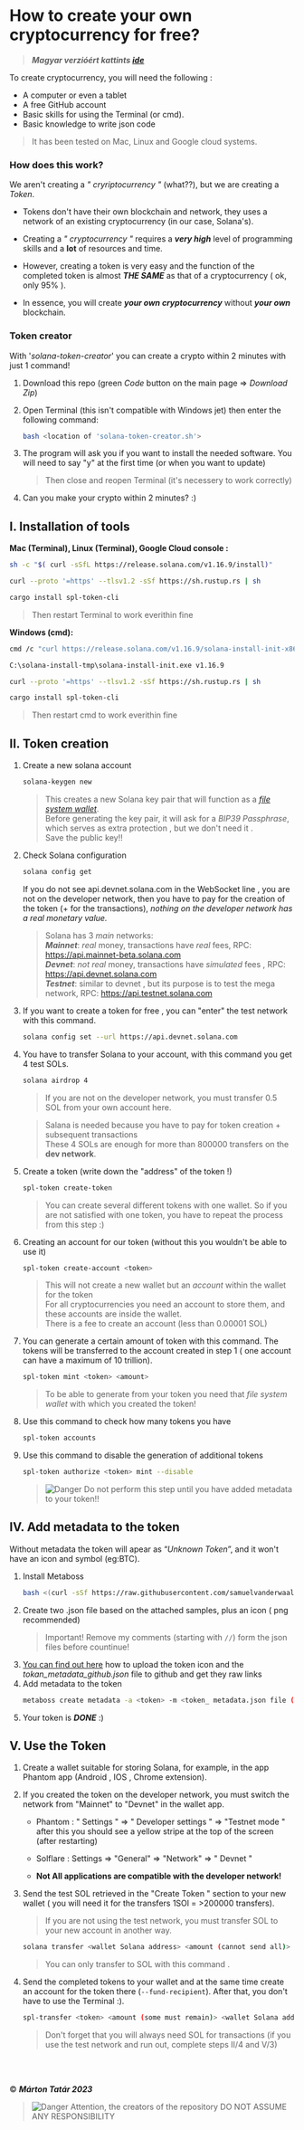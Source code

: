 # How to create your own cryptocurrency for free?

> ***Magyar verzióért kattints [ide](./README.hu.md)***

To create cryptocurrency, you will need the following :
- A computer or even a tablet
- A free GitHub account
- Basic skills for using the Terminal (or cmd).
- Basic knowledge to write json code
  
> It has been tested on Mac, Linux and Google cloud systems.

### How does this work?
We aren't creating a *" cryriptocurrency "* (what??), but we are creating a  *Token*. <br>
- Tokens don't have their own blockchain and network, they uses a network of an existing cryptocurrency (in our case, Solana's).
- Creating a *" cryptocurrency "* requires a ***very high*** level of programming skills and a **lot** of resources and time.
- However, creating a token is very easy and the function of the completed token is almost ***THE SAME*** as that of a cryptocurrency ( ok, only 95% ).

- In essence, you will create ***your own cryptocurrency*** without ***your own*** blockchain. <br>

### Token creator
With '*solana-token-creator*' you can create a crypto within 2 minutes with just 1 command!

1. Download this repo (green *Code* button on the main page => *Download Zip*)
2. Open Terminal (this isn't compatible with Windows jet) then enter the following command:
   ``` bash
   bash <location of 'solana-token-creator.sh'>
   ```
3. The program will ask you if you want to install the needed software. You will need to say "y" at the first time (or when you want to update)
   > Then close and reopen Terminal (it's necessery to work correctly)

4. Can you make your crypto within 2 minutes? :)   

## I. Installation of tools
 
**Mac (Terminal), Linux (Terminal), Google Cloud console :**
``` bash
sh -c "$( curl -sSfL https://release.solana.com/v1.16.9/install)"

curl --proto '=https' --tlsv1.2 -sSf https://sh.rustup.rs | sh

cargo install spl-token-cli
```
> Then restart Terminal to work everithin fine <br>
	
**Windows (cmd):**
``` bash
cmd /c "curl https://release.solana.com/v1.16.9/solana-install-init-x86_64-pc-windows-msvc.exe --output C:\solana-install-tmp\solana-install-init.exe --create-dirs"

C:\solana-install-tmp\solana-install-init.exe v1.16.9

curl --proto '=https' --tlsv1.2 -sSf https://sh.rustup.rs | sh

cargo install spl-token-cli
```
> Then restart cmd to work everithin fine

## II. Token creation

1. Create a new solana account
	``` bash
	solana-keygen new
	```
   
   	> This creates a new Solana key pair that will function as a [*file system wallet*]( https://docs.solana.com/wallet-guide/file-system-wallet ).<br>
  	> Before generating the key pair, it will ask for a *BIP39 Passphrase*, which serves as extra protection , but we don't need it .<br>
  	> Save the public key!!

2. Check Solana configuration
	``` bash
	solana config get
	```

	If you do not see api.devnet.solana.com in the WebSocket line , you are not on the developer network, then you have to pay for the creation of the token (+ for the transactions), *nothing on the developer network has a real monetary value.*<br>

	> Solana has 3 *main* networks:<br>
 	> ***Mainnet***: *real* money, transactions have *real* fees, RPC: https://api.mainnet-beta.solana.com <br>
 	> ***Devnet***: *not real* money, transactions have *simulated* fees , RPC: https://api.devnet.solana.com <br>
 	> ***Testnet***: similar to devnet , but its purpose is to test the mega network, RPC: https://api.testnet.solana.com <br>

4. If you want to create a token for free , you can "enter" the test network with this command.
 	```bash  
  	solana config set --url https://api.devnet.solana.com
	```
5. You have to transfer Solana to your account, with this command you get 4 test SOLs.
	```bash   
  	solana airdrop 4
	```
	> If you are not on the developer network, you must transfer 0.5 SOL from your own account here.

	> Salana is needed because you have to pay for token creation + subsequent transactions<br>
	> These 4 SOLs are enough for more than 800000 transfers on the **dev network**.

6. Create a token (write down the "address" of the token !)
	``` bash
	spl-token create-token
	```
 	> You can create several different tokens with one wallet.
  	> So if you are not satisfied with one token, you have to repeat the process from this step :)
  
7. Creating an account for our token (without this you wouldn't be able to use it)
	``` bash  
	spl-token create-account <token>
	```
 	> This will not create a new wallet but an *account* within the wallet for the token <br>
  	> For all cryptocurrencies you need an account to store them, and these accounts are inside the wallet. <br>
  	> There is a fee to create an account (less than 0.00001 SOL) <br>
  
8. You can generate a certain amount of token with this command. The tokens will be transferred to the account created in step 1 ( one account can have a maximum of 10 trillion).
	``` bash   
	spl-token mint <token> <amount>
	```
 	> To be able to generate from your token you need that *file system wallet* with which you created the token!

9. Use this command to check how many tokens you have
	``` bash   
	spl-token accounts
	```
10. Use this command to disable the generation of additional tokens
	``` bash   
	spl-token authorize <token> mint --disable
	```
	> <picture>
	> <source media ="(prefers-color-scheme:light)" srcset="https://raw.githubusercontent.com/Mqxx/GitHub-Markdown/main/blockquotes/badge/light-theme/danger.svg">
	> <img alt="Danger" src="https://raw.githubusercontent.com/Mqxx/GitHub-Markdown/main/blockquotes/badge/dark-theme/danger.svg">
	> </picture>
 	> Do not perform this step until you have added metadata to your token!!


## IV. Add metadata to the token
Without metadata the token will apear as “*Unknown Token*”, and it won't have an icon and symbol (eg:BTC).

1. Install Metaboss
	``` bash   
	bash <(curl -sSf https://raw.githubusercontent.com/samuelvanderwaal/metaboss/main/scripts/install.sh)
	```
2. Create two .json file based on the attached samples, plus an icon ( png recommended)
	> Important! Remove my comments (starting with `//`) form the json files before countinue!
3. [You can find out here](/.how-to-upload-to-github/upload_to_github.en.md) how to upload the token icon and the *tokan_metadata_github.json* file to github and get they raw links
4. Add metadata to the token
	``` bash   
	metaboss create metadata -a <token> -m <token_ metadata.json file (not the github one)>
	```
5. Your token is ***DONE*** :)

## V. Use the Token

1. Create a wallet suitable for storing Solana, for example, in the app Phantom app (Android , IOS , Chrome extension).
2. If you created the token on the developer network, you must switch the network from "Mainnet" to "Devnet" in the wallet app.
	- Phantom : " Settings " => " Developer settings " => "Testnet mode " after this you should see a yellow stripe at the top of the screen (after restarting)
	- Solflare : Settings => "General" => "Network" => " Devnet "
     
	- **Not All applications are compatible with the developer network!**

3. Send the test SOL retrieved in the "Create Token " section to your new wallet ( you will need it for the transfers 1SOl = >200000 transfers).

	> If you are not using the test network, you must transfer SOL to your new account in another way.
	``` bash   
	solana transfer <wallet Solana address> <amount (cannot send all)>
	```
 	> You can only transfer to SOL with this command .
  
4. Send the completed tokens to your wallet and at the same time create an account for the token there (`--fund-recipient`). After that, you don't have to use the Terminal :).
	``` bash
	spl-transfer <token> <amount (some must remain)> <wallet Solana address> --fund-recipient
	```
	> Don't forget that you will always need SOL for transactions (if you use the test network and run out, complete steps II/4 and V/3)
   
<br><br>


© ***Márton Tatár 2023***

> <picture>
> <source media ="(prefers-color-scheme:light )" srcset="https://raw.githubusercontent.com/Mqxx/GitHub-Markdown/main/blockquotes/badge/light-theme/danger.svg">
> <img alt="Danger" src="https://raw.githubusercontent.com/Mqxx/GitHub-Markdown/main/blockquotes/badge/dark-theme/danger.svg">
> </picture>
> Attention, the creators of the repository DO NOT ASSUME ANY RESPONSIBILITY
